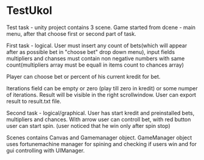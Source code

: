 # TestUkol

Test task - unity project contains 3 scene. Game started from dcene - main menu, after that choose first or second part of task. 

First task - logical. 
User must insert any count of bets(which will appear after as possible bet in "choose bet" drop down menu), input fields multipliers and chanses must contain non negative numbers with same count(multipliers array must be equall in items count to chances array)

Player can choose bet or percent of his current kredit for bet.

Iterations field can be empty or zero (play till zero in kredit) or some numper of iterations.
Result will be visible in the right scrollwindow. User can export result to result.txt file.

Second task - logical/graphical.
User has start kredit and preinstalled bets, multipliers and chances. With arrow user can controll bet, with red button user can start spin. (user noticed that he win only after spin stop) 

Scenes contains Canvas and Gamemanager object. GameManager object uses fortunemachine manager for spining and checking if users win and for gui controlling with UIManager. 
